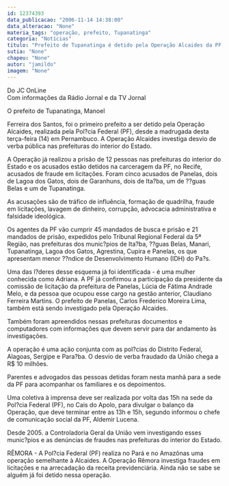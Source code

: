```yaml
---
id: 12374393
data_publicacao: "2006-11-14 14:38:00"
data_alteracao: "None"
materia_tags: "operação, prefeito, Tupanatinga"
categoria: "Notícias"
titulo: "Prefeito de Tupanatinga é detido pela Operação Alcaides da PF "
sutia: "None"
chapeu: "None"
autor: "jamildo"
imagem: "None"
---
```

<p>Do JC OnLine<br />Com informa&ccedil;&otilde;es da R&aacute;dio Jornal e da TV Jornal</p>

<p>O prefeito de Tupanatinga, Manoel</p>

<p>Ferreira dos Santos, foi o primeiro prefeito a ser detido pela Opera&ccedil;&atilde;o Alcaides, realizada pela Pol?cia Federal (PF), desde a madrugada desta ter&ccedil;a-feira (14) em Pernambuco. A Opera&ccedil;&atilde;o Alcaides investiga desvio de verba p&uacute;blica nas prefeituras do interior do Estado.</p>

<p>A Opera&ccedil;&atilde;o j&aacute; realizou a pris&atilde;o de 12 pessoas nas prefeituras do interior do Estado e os acusados est&atilde;o detidos na carceragem da PF, no Recife, acusados de fraude em licita&ccedil;&otilde;es. Foram cinco acusados de Panelas, dois de Lagoa dos Gatos, dois de Garanhuns, dois de Ita?ba, um de ??guas Belas e um de Tupanatinga.</p>

<p>As acusa&ccedil;&otilde;es s&atilde;o de tr&aacute;fico de influ&ecirc;ncia, forma&ccedil;&atilde;o de quadrilha, fraude em licita&ccedil;&otilde;es, lavagem de dinheiro, corrup&ccedil;&atilde;o, advocacia administrativa e falsidade ideol&oacute;gica.</p>

<p>Os agentes da PF v&atilde;o cumprir 45 mandados de busca e pris&atilde;o e 21 mandados de pris&atilde;o, expedidos pelo Tribunal Regional Federal da 5&ordf; Regi&atilde;o, nas prefeituras dos munic?pios de Ita?ba, ??guas Belas, Manari, Tupanatinga, Lagoa dos Gatos, Agrestina, Cupira e Panelas, os que apresentam menor ??ndice de Desenvolvimento Humano (IDH) do Pa?s.</p>

<p>Uma das l?deres desse esquema j&aacute; foi identificada - &eacute; uma mulher conhecida como Adriana. A PF j&aacute; confirmou a participa&ccedil;&atilde;o da presidente da comiss&atilde;o de licita&ccedil;&atilde;o da prefeitura de Panelas, L&uacute;cia de F&aacute;tima Andrade Melo, e da pessoa que ocupou esse cargo na gest&atilde;o anterior, Claudiano Ferreira Martins. O prefeito de Panelas, Carlos Frederico Moreira Lima, tamb&eacute;m est&aacute; sendo investigado pela Opera&ccedil;&atilde;o Alcaides.</p>

<p>Tamb&eacute;m foram apreendidos nessas prefeituras documentos e computadores com informa&ccedil;&otilde;es que devem servir para dar andamento &agrave;s investiga&ccedil;&otilde;es.</p>

<p>A opera&ccedil;&atilde;o &eacute; uma a&ccedil;&atilde;o conjunta com as pol?cias do Distrito Federal, Alagoas, Sergipe e Para?ba. O desvio de verba fraudado da Uni&atilde;o chega a R$ 10 milh&otilde;es.</p>

<p>Parentes e advogados das pessoas detidas foram nesta manh&atilde; para a sede da PF para acompanhar os familiares e os depoimentos.</p>

<p>Uma coletiva &agrave; imprensa deve ser realizada por volta das 15h na sede da Pol?cia Federal (PF), no Cais do Apolo, para divulgar o balan&ccedil;o da Opera&ccedil;&atilde;o, que deve terminar entre as 13h e 15h, segundo informou o chefe de comunica&ccedil;&atilde;o social da PF, Aldemir Lucena.</p>

<p>Desde 2005. a Controladoria Geral da Uni&atilde;o vem investigando esses munic?pios e as den&uacute;ncias de fraudes nas prefeituras do interior do Estado.</p>

<p>R&Ecirc;MORA - A Pol?cia Federal (PF) realiza no Par&aacute; e no Amaz&ocirc;nas uma opera&ccedil;&atilde;o semelhante &agrave; Alcaides. A Opera&ccedil;&atilde;o R&ecirc;mora investiga fraudes em licita&ccedil;&otilde;es e na arrecada&ccedil;&atilde;o da receita previdenci&aacute;ria. Ainda n&atilde;o se sabe se algu&eacute;m j&aacute; foi detido nessa opera&ccedil;&atilde;o.</p>
